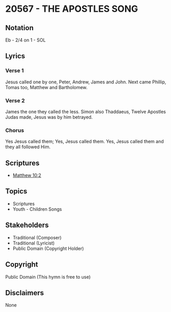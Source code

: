 # 20567 - THE APOSTLES SONG

## Notation

Eb - 2/4 on 1 - SOL

## Lyrics

### Verse 1

Jesus called one by one, Peter, Andrew, James and John. Next came Phillip, Tomas too, Matthew and Bartholomew.

### Verse 2

James the one they called the less. Simon also Thaddaeus, Twelve Apostles Judas made, Jesus was by him betrayed.

### Chorus

Yes Jesus called them; Yes, Jesus called them. Yes, Jesus called them and they all followed Him.


## Scriptures

- [Matthew 10:2](https://www.biblegateway.com/passage/?search=Matthew%2010%3A2)

## Topics

- Scriptures
- Youth - Children Songs

## Stakeholders

- Traditional (Composer)
- Traditional (Lyricist)
- Public Domain (Copyright Holder)

## Copyright

Public Domain
(This hymn is free to use)

## Disclaimers

None


